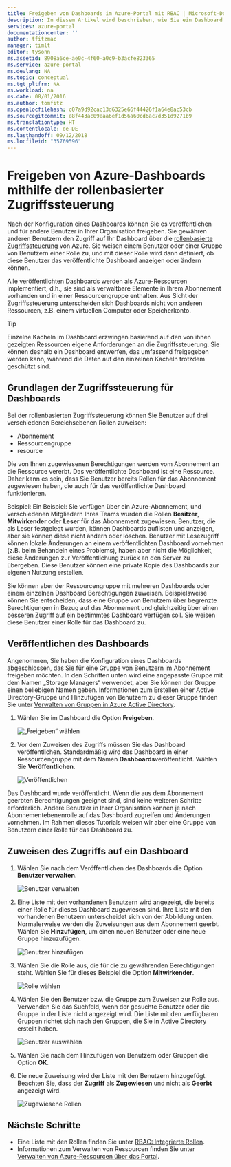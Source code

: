 ```yaml
---
title: Freigeben von Dashboards im Azure-Portal mit RBAC | Microsoft-Dokumentation
description: In diesem Artikel wird beschrieben, wie Sie ein Dashboard im Azure-Portal mithilfe der rollenbasierten Zugriffssteuerung (Role Based Access Control, RBAC) freigeben.
services: azure-portal
documentationcenter: ''
author: tfitzmac
manager: timlt
editor: tysonn
ms.assetid: 8908a6ce-ae0c-4f60-a0c9-b3acfe823365
ms.service: azure-portal
ms.devlang: NA
ms.topic: conceptual
ms.tgt_pltfrm: NA
ms.workload: na
ms.date: 08/01/2016
ms.author: tomfitz
ms.openlocfilehash: c07a9d92cac13d6325e66f44426f1a64e8ac53cb
ms.sourcegitcommit: e8f443ac09eaa6ef1d56a60cd6ac7d351d9271b9
ms.translationtype: HT
ms.contentlocale: de-DE
ms.lasthandoff: 09/12/2018
ms.locfileid: "35769596"
---
```

# <a name="share-azure-dashboards-by-using-role-based-access-control"></a>Freigeben von Azure-Dashboards mithilfe der rollenbasierter Zugriffssteuerung
Nach der Konfiguration eines Dashboards können Sie es veröffentlichen und für andere Benutzer in Ihrer Organisation freigeben. Sie gewähren anderen Benutzern den Zugriff auf Ihr Dashboard über die [rollenbasierte Zugriffssteuerung](../role-based-access-control/role-assignments-portal.md) von Azure. Sie weisen einem Benutzer oder einer Gruppe von Benutzern einer Rolle zu, und mit dieser Rolle wird dann definiert, ob diese Benutzer das veröffentlichte Dashboard anzeigen oder ändern können. 

Alle veröffentlichten Dashboards werden als Azure-Ressourcen implementiert, d.h., sie sind als verwaltbare Elemente in Ihrem Abonnement vorhanden und in einer Ressourcengruppe enthalten.  Aus Sicht der Zugriffssteuerung unterscheiden sich Dashboards nicht von anderen Ressourcen, z.B. einem virtuellen Computer oder Speicherkonto.

> [!TIP]
> Einzelne Kacheln im Dashboard erzwingen basierend auf den von ihnen gezeigten Ressourcen eigene Anforderungen an die Zugriffssteuerung.  Sie können deshalb ein Dashboard entwerfen, das umfassend freigegeben werden kann, während die Daten auf den einzelnen Kacheln trotzdem geschützt sind.
> 
> 

## <a name="understanding-access-control-for-dashboards"></a>Grundlagen der Zugriffssteuerung für Dashboards
Bei der rollenbasierten Zugriffssteuerung können Sie Benutzer auf drei verschiedenen Bereichsebenen Rollen zuweisen:

* Abonnement
* Ressourcengruppe
* resource

Die von Ihnen zugewiesenen Berechtigungen werden vom Abonnement an die Ressource vererbt. Das veröffentlichte Dashboard ist eine Ressource. Daher kann es sein, dass Sie Benutzer bereits Rollen für das Abonnement zugewiesen haben, die auch für das veröffentlichte Dashboard funktionieren. 

Beispiel:  Ein Beispiel: Sie verfügen über ein Azure-Abonnement, und verschiedenen Mitgliedern Ihres Teams wurden die Rollen **Besitzer**, **Mitwirkender** oder **Leser** für das Abonnement zugewiesen. Benutzer, die als Leser festgelegt wurden, können Dashboards auflisten und anzeigen, aber sie können diese nicht ändern oder löschen.  Benutzer mit Lesezugriff können lokale Änderungen an einem veröffentlichten Dashboard vornehmen (z.B.  beim Behandeln eines Problems), haben aber nicht die Möglichkeit, diese Änderungen zur Veröffentlichung zurück an den Server zu übergeben.  Diese Benutzer können eine private Kopie des Dashboards zur eigenen Nutzung erstellen.

Sie können aber der Ressourcengruppe mit mehreren Dashboards oder einem einzelnen Dashboard Berechtigungen zuweisen. Beispielsweise können Sie entscheiden, dass eine Gruppe von Benutzern über begrenzte Berechtigungen in Bezug auf das Abonnement und gleichzeitig über einen besseren Zugriff auf ein bestimmtes Dashboard verfügen soll. Sie weisen diese Benutzer einer Rolle für das Dashboard zu. 

## <a name="publish-dashboard"></a>Veröffentlichen des Dashboards
Angenommen, Sie haben die Konfiguration eines Dashboards abgeschlossen, das Sie für eine Gruppe von Benutzern im Abonnement freigeben möchten. In den Schritten unten wird eine angepasste Gruppe mit dem Namen „Storage Managers“ verwendet, aber Sie können der Gruppe einen beliebigen Namen geben. Informationen zum Erstellen einer Active Directory-Gruppe und Hinzufügen von Benutzern zu dieser Gruppe finden Sie unter [Verwalten von Gruppen in Azure Active Directory](../active-directory/fundamentals/active-directory-groups-create-azure-portal.md).

1. Wählen Sie im Dashboard die Option **Freigeben**.
   
     ![„Freigeben“ wählen](./media/azure-portal-dashboard-share-access/select-share.png)
2. Vor dem Zuweisen des Zugriffs müssen Sie das Dashboard veröffentlichen. Standardmäßig wird das Dashboard in einer Ressourcengruppe mit dem Namen **Dashboards**veröffentlicht. Wählen Sie **Veröffentlichen**.
   
     ![Veröffentlichen](./media/azure-portal-dashboard-share-access/publish.png)

Das Dashboard wurde veröffentlicht. Wenn die aus dem Abonnement geerbten Berechtigungen geeignet sind, sind keine weiteren Schritte erforderlich. Andere Benutzer in Ihrer Organisation können je nach Abonnementebenenrolle auf das Dashboard zugreifen und Änderungen vornehmen. Im Rahmen dieses Tutorials weisen wir aber eine Gruppe von Benutzern einer Rolle für das Dashboard zu.

## <a name="assign-access-to-a-dashboard"></a>Zuweisen des Zugriffs auf ein Dashboard
1. Wählen Sie nach dem Veröffentlichen des Dashboards die Option **Benutzer verwalten**.
   
     ![Benutzer verwalten](./media/azure-portal-dashboard-share-access/manage-users.png)
2. Eine Liste mit den vorhandenen Benutzern wird angezeigt, die bereits einer Rolle für dieses Dashboard zugewiesen sind. Ihre Liste mit den vorhandenen Benutzern unterscheidet sich von der Abbildung unten. Normalerweise werden die Zuweisungen aus dem Abonnement geerbt. Wählen Sie **Hinzufügen**, um einen neuen Benutzer oder eine neue Gruppe hinzuzufügen.
   
     ![Benutzer hinzufügen](./media/azure-portal-dashboard-share-access/existing-users.png)
3. Wählen Sie die Rolle aus, die für die zu gewährenden Berechtigungen steht. Wählen Sie für dieses Beispiel die Option **Mitwirkender**.
   
     ![Rolle wählen](./media/azure-portal-dashboard-share-access/select-role.png)
4. Wählen Sie den Benutzer bzw. die Gruppe zum Zuweisen zur Rolle aus. Verwenden Sie das Suchfeld, wenn der gesuchte Benutzer oder die Gruppe in der Liste nicht angezeigt wird. Die Liste mit den verfügbaren Gruppen richtet sich nach den Gruppen, die Sie in Active Directory erstellt haben.
   
     ![Benutzer auswählen](./media/azure-portal-dashboard-share-access/select-user.png) 
5. Wählen Sie nach dem Hinzufügen von Benutzern oder Gruppen die Option **OK**. 
6. Die neue Zuweisung wird der Liste mit den Benutzern hinzugefügt. Beachten Sie, dass der **Zugriff** als **Zugewiesen** und nicht als **Geerbt** angezeigt wird.
   
     ![Zugewiesene Rollen](./media/azure-portal-dashboard-share-access/assigned-roles.png)

## <a name="next-steps"></a>Nächste Schritte
* Eine Liste mit den Rollen finden Sie unter [RBAC: Integrierte Rollen](../role-based-access-control/built-in-roles.md).
* Informationen zum Verwalten von Ressourcen finden Sie unter [Verwalten von Azure-Ressourcen über das Portal](resource-group-portal.md).

